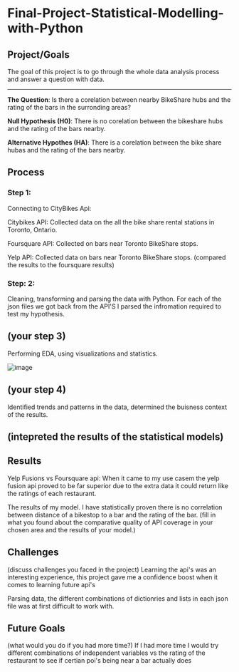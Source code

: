 # Final-Project-Statistical-Modelling-with-Python

## Project/Goals
The goal of this project is to go through the whole data analysis process and answer a question with data.

---

**The Question**: Is there a corelation between nearby BikeShare hubs and the rating of the bars in the surronding areas?

**Null Hypothesis (H0)**: There is no corelation between the bikeshare hubs and the rating of the bars nearby.

**Alternative Hypothes (HA)**: There is a corelation between the bike share hubas and the rating of the bars nearby.

## Process
### Step 1:
Connecting to CityBikes Api:

Citybikes API: Collected data on the all the bike share rental stations in Toronto, Ontario.

Foursquare API: Collected on bars near Toronto BikeShare stops.

Yelp API: Collected data on bars near Toronto BikeShare stops.
(compared the results to the foursquare results)

### Step: 2:
Cleaning, transforming and parsing the data with Python.
For each of the json files we got back from the API'S I parsed the infromation required to test my hypothesis.

## (your step 3)
Performing EDA, using visualizations and statistics.


![image](https://github.com/Christopher-DSA/Statistical-Modelling-Project/assets/132075292/0c214198-6f1d-4df3-b6c2-d50f086e026e)

## (your step 4)
Identified trends and patterns in the data,
determined the buisness context of the results.
## (intepreted the results of the statistical models)

## Results
Yelp Fusions vs Foursquare api:
When it came to my use casem the yelp fusion api proved to be far superior due to the extra data it could return like the ratings of each restaurant.

The results of my model. I have statistically proven there is no correlation between distance of a bikestop to a bar and the rating of the bar.
(fill in what you found about the comparative quality of API coverage in your chosen area and the results of your model.)

## Challenges 
(discuss challenges you faced in the project)
Learning the api's was an interesting experience, this project gave me a confidence boost when it comes to learning future api's

Parsing data, the different combinations of dictionries and lists in each json file was at first difficult to work with.

## Future Goals
(what would you do if you had more time?)
 If I had more time I would try different combinations of independent variables vs the rating of the restaurant to see if certian poi's being near a bar actually does  
